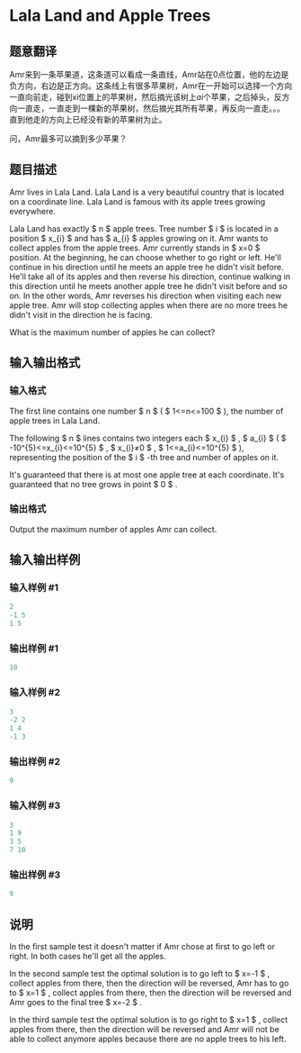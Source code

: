 # Lala Land and Apple Trees

## 题意翻译

Amr来到一条苹果道，这条道可以看成一条直线，Amr站在0点位置，他的左边是负方向，右边是正方向。这条线上有很多苹果树，Amr在一开始可以选择一个方向一直向前走，碰到xi位置上的苹果树，然后摘光该树上$ai$个苹果，之后掉头，反方向一直走，一直走到一棵新的苹果树，然后摘光其所有苹果，再反向一直走。。。 直到他走的方向上已经没有新的苹果树为止。

问，Amr最多可以摘到多少苹果？

## 题目描述

Amr lives in Lala Land. Lala Land is a very beautiful country that is located on a coordinate line. Lala Land is famous with its apple trees growing everywhere.

Lala Land has exactly $ n $ apple trees. Tree number $ i $ is located in a position $ x_{i} $ and has $ a_{i} $ apples growing on it. Amr wants to collect apples from the apple trees. Amr currently stands in $ x=0 $ position. At the beginning, he can choose whether to go right or left. He'll continue in his direction until he meets an apple tree he didn't visit before. He'll take all of its apples and then reverse his direction, continue walking in this direction until he meets another apple tree he didn't visit before and so on. In the other words, Amr reverses his direction when visiting each new apple tree. Amr will stop collecting apples when there are no more trees he didn't visit in the direction he is facing.

What is the maximum number of apples he can collect?

## 输入输出格式

### 输入格式

The first line contains one number $ n $ ( $ 1<=n<=100 $ ), the number of apple trees in Lala Land.

The following $ n $ lines contains two integers each $ x_{i} $ , $ a_{i} $ ( $ -10^{5}<=x_{i}<=10^{5} $ , $ x_{i}≠0 $ , $ 1<=a_{i}<=10^{5} $ ), representing the position of the $ i $ -th tree and number of apples on it.

It's guaranteed that there is at most one apple tree at each coordinate. It's guaranteed that no tree grows in point $ 0 $ .

### 输出格式

Output the maximum number of apples Amr can collect.

## 输入输出样例

### 输入样例 #1

```cpp
2
-1 5
1 5

```
### 输出样例 #1

```cpp
10
```


### 输入样例 #2

```cpp
3
-2 2
1 4
-1 3

```
### 输出样例 #2

```cpp
9
```


### 输入样例 #3

```cpp
3
1 9
3 5
7 10

```
### 输出样例 #3

```cpp
9
```


## 说明

In the first sample test it doesn't matter if Amr chose at first to go left or right. In both cases he'll get all the apples.

In the second sample test the optimal solution is to go left to $ x=-1 $ , collect apples from there, then the direction will be reversed, Amr has to go to $ x=1 $ , collect apples from there, then the direction will be reversed and Amr goes to the final tree $ x=-2 $ .

In the third sample test the optimal solution is to go right to $ x=1 $ , collect apples from there, then the direction will be reversed and Amr will not be able to collect anymore apples because there are no apple trees to his left.

